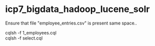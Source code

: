 # icp7_bigdata_hadoop_lucene_solr

Ensure that file "employee_entries.csv" is present same space..  

cqlsh -f 1_employees.cql  
cqlsh -f select.cql  

